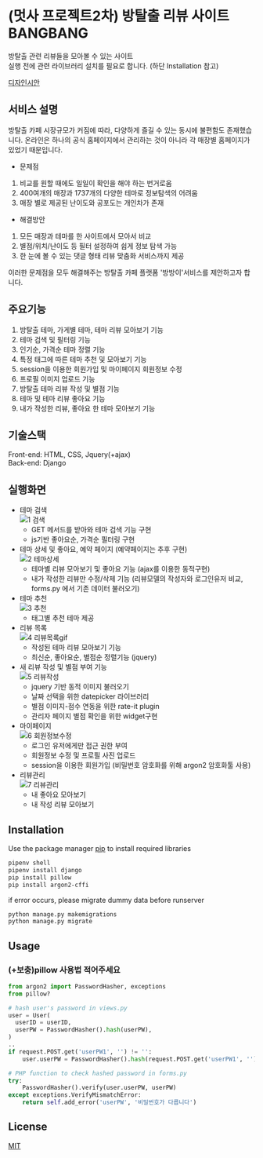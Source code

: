 # (멋사 프로젝트2차) 방탈출 리뷰 사이트 BANGBANG
방탈출 관련 리뷰들을 모아볼 수 있는 사이트 <br>
실행 전에 관련 라이브러리 설치를 필요로 합니다. (하단 Installation 참고)

[디자인시안](https://xd.adobe.com/view/e0e54edb-2c9c-41ce-8a15-2a08127117c6-b5b6/screen/284d5790-8455-4732-8176-7b9fa7c5a715/)

## 서비스 설명
방탈출 카페 시장규모가 커짐에 따라, 다양하게 즐길 수 있는 동시에 불편함도 존재했습니다. 
온라인은 하나의 공식 홈페이지에서 관리하는 것이 아니라 각 매장별 홈페이지가 있었기 때문입니다.

- 문제점 
1. 비교를 원할 때에도 일일이 확인을 해야 하는 번거로움 
2. 400여개의 매장과 1737개의 다양한 테마로 정보탐색의 어려움 
3. 매장 별로 제공된 난이도와 공포도는 개인차가 존재 
- 해결방안
1. 모든 매장과 테마를 한 사이트에서 모아서 비교
2. 별점/위치/난이도 등 필터 설정하여 쉽게 정보 탐색 가능 
3. 한 눈에 볼 수 있는 댓글 형태 리뷰 맞춤화 서비스까지 제공 

이러한 문제점을 모두 해결해주는 방탈출 카페 플랫폼 '방방이'서비스를 제안하고자 합니다.

## 주요기능
1. 방탈출 테마, 가게별 테마, 테마 리뷰 모아보기 기능
3. 테마 검색 및 필터링 기능
4. 인기순, 가격순 테마 정렬 기능
5. 특정 태그에 따른 테마 추천 및 모아보기 기능
6. session을 이용한 회원가입 및 마이페이지 회원정보 수정
7. 프로필 이미지 업로드 기능
8. 방탈출 테마 리뷰 작성 및 별점 기능
9. 테마 및 테마 리뷰 좋아요 기능
10. 내가 작성한 리뷰, 좋아요 한 테마 모아보기 기능

## 기술스택
Front-end: HTML, CSS, Jquery(+ajax) <br>
Back-end: Django

## 실행화면
+ 테마 검색<br>
![1 검색](https://user-images.githubusercontent.com/66814071/146974086-9230b25b-4df4-463e-bd6a-7126168f7cb5.gif)
  + GET 메서드를 받아와 테마 검색 기능 구현
  + js기반 좋아요순, 가격순 필터링 구현
+ 테마 상세 및 좋아요, 예약 페이지 (예약페이지는 추후 구현)<br>
![2 테마상세](https://user-images.githubusercontent.com/66814071/146974158-79ff55ae-cad1-4b8b-afb8-98762206790e.gif)
  + 테마별 리뷰 모아보기 및 좋아요 기능 (ajax를 이용한 동적구현)
  + 내가 작성한 리뷰만 수정/삭제 기능 (리뷰모델의 작성자와 로그인유저 비교, forms.py 에서 기존 데이터 불러오기)
+ 테마 추천<br>
![3 추천](https://user-images.githubusercontent.com/66814071/146974192-d50acf0c-d550-4474-986a-72245ecfe765.gif)
  + 태그별 추천 테마 제공 
+ 리뷰 목록<br>
![4 리뷰목록gif](https://user-images.githubusercontent.com/66814071/146974215-26b62223-24fe-483e-b26b-01c64a883730.gif)
  + 작성된 테마 리뷰 모아보기 기능
  + 최신순, 좋아요순, 별점순 정렬기능 (jquery) 
+ 새 리뷰 작성 및 별점 부여 기능<br>
![5 리뷰작성](https://user-images.githubusercontent.com/66814071/146974260-3fe855ae-6084-4015-a1af-6794754653e4.gif)
  + jquery 기반 동적 이미지 불러오기
  + 날짜 선택을 위한 datepicker 라이브러리
  + 별점 이미지-점수 연동을 위한 rate-it plugin
  + 관리자 페이지 별점 확인을 위한 widget구현
+ 마이페이지<br>
![6 회원정보수정](https://user-images.githubusercontent.com/66814071/146974405-8807335c-50cf-4213-ab2b-89236c71a5f6.gif)
  + 로그인 유저에게만 접근 권한 부여
  + 회원정보 수정 및 프로필 사진 업로드
  + session을 이용한 회원가입 (비밀번호 암호화를 위해 argon2 암호화툴 사용)
+ 리뷰관리<br>
![7 리뷰관리](https://user-images.githubusercontent.com/66814071/146974464-d6c71714-f905-4e10-8b95-3e4d91163d14.gif)
  + 내 좋아요 모아보기
  + 내 작성 리뷰 모아보기

## Installation

Use the package manager [pip](https://pip.pypa.io/en/stable/) to install required libraries

```bash
pipenv shell
pipenv install django
pip install pillow
pip install argon2-cffi
```

if error occurs, please migrate dummy data before runserver
```bash
python manage.py makemigrations
python manage.py migrate
```

## Usage
### **(+보충)pillow 사용법 적어주세요**

```python
from argon2 import PasswordHasher, exceptions
from pillow?

# hash user's password in views.py
user = User(
  userID = userID,
  userPW = PasswordHasher().hash(userPW),
)
..
if request.POST.get('userPW1', '') != '':
    user.userPW = PasswordHasher().hash(request.POST.get('userPW1', ''))

# PHP function to check hashed password in forms.py
try:
    PasswordHasher().verify(user.userPW, userPW)
except exceptions.VerifyMismatchError:
    return self.add_error('userPW', '비밀번호가 다릅니다')

```

## License
[MIT](https://choosealicense.com/licenses/mit/)
